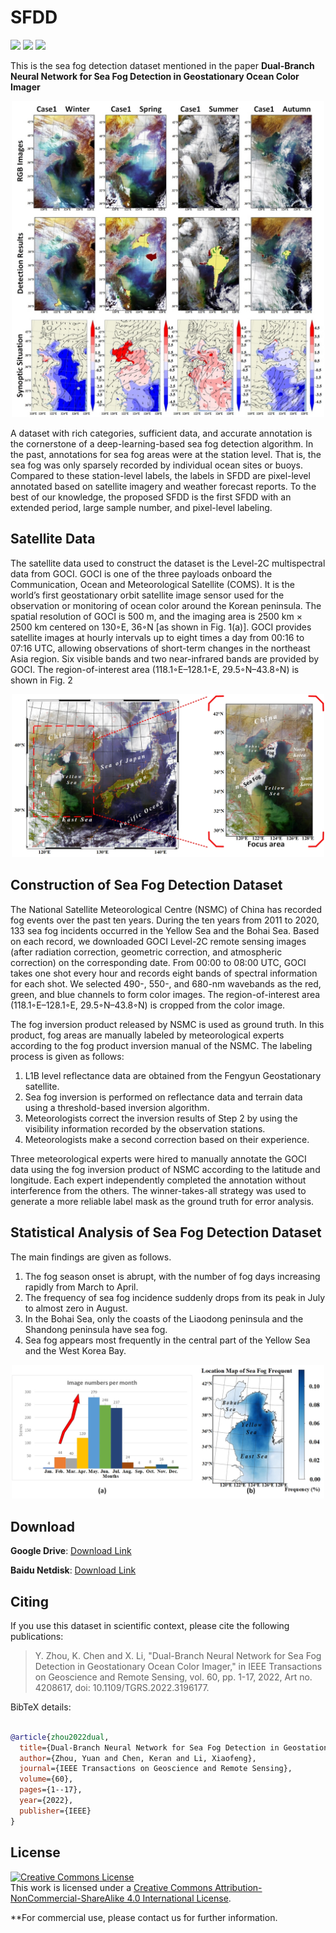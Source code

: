 # SFDD
![](https://img.shields.io/badge/language-python-yellowgreen.svg?style=flat-square)
![](https://img.shields.io/badge/developer-ZLab-red.svg?style=flat-square)
![](https://img.shields.io/badge/version-1.0-blue.svg?style=flat-square)

This is the sea fog detection dataset mentioned in the paper **Dual-Branch Neural Network for Sea Fog Detection in Geostationary Ocean Color Imager**

<div align=center>
<img src="https://github.com/ZLab540/SFDD/blob/main/gitImage/Fig%201.jpg" width="500" style="margin:20"> 
</div>

A dataset with rich categories, sufficient data, and accurate annotation is the cornerstone of a deep-learning-based sea fog detection algorithm. In the past, annotations for sea fog areas were at the station level. That is, the sea fog was only sparsely recorded by individual ocean sites or buoys. Compared to these station-level labels, the labels in SFDD are pixel-level annotated based on satellite imagery and weather forecast reports. To the best of our knowledge, the proposed SFDD is the first SFDD with an extended period, large sample number, and pixel-level labeling.

## Satellite Data
The satellite data used to construct the dataset is the Level-2C multispectral data from GOCI. GOCI is one of the three payloads onboard the Communication, Ocean and Meteorological Satellite (COMS). It is the world’s first geostationary orbit satellite image sensor used for the observation or monitoring of ocean color around the Korean peninsula. The spatial resolution of GOCI is 500 m, and the imaging area is 2500 km × 2500 km centered on 130◦E, 36◦N [as shown in Fig. 1(a)]. GOCI provides satellite images at hourly intervals up to eight times a day from 00:16 to 07:16 UTC, allowing observations of short-term changes in the northeast Asia region. Six visible bands and two near-infrared bands are provided by GOCI. The region-of-interest area (118.1◦E–128.1◦E, 29.5◦N–43.8◦N) is shown in Fig. 2

<div align=center>
<img src="https://github.com/ZLab540/SFDD/blob/main/gitImage/Fig%202.jpg" width="500" > 
</div>

## Construction of Sea Fog Detection Dataset
The National Satellite Meteorological Centre (NSMC) of China has recorded fog events over the past ten years. During the ten years from 2011 to 2020, 133 sea fog incidents occurred in the Yellow Sea and the Bohai Sea. Based on each record, we downloaded GOCI Level-2C remote sensing images (after radiation correction, geometric correction, and atmospheric correction) on the corresponding date. From 00:00 to 08:00 UTC, GOCI takes one shot every hour and records eight bands of spectral information for each shot. We selected 490-, 550-, and 680-nm wavebands as the red, green, and blue channels to form color images. The region-of-interest area (118.1◦E–128.1◦E, 29.5◦N–43.8◦N) is cropped from the color image. 

The fog inversion product released by NSMC is used as ground truth. In this product, fog areas are manually labeled by meteorological experts according to the fog product inversion manual of the NSMC. The labeling process is given as follows:
1) L1B level reflectance data are obtained from the Fengyun Geostationary satellite. 
2) Sea fog inversion is performed on reflectance data and terrain data using a threshold-based inversion algorithm.
3) Meteorologists correct the inversion results of Step 2 by using the visibility information recorded by the observation stations. 
4) Meteorologists make a second correction based on their experience.

Three meteorological experts were hired to manually annotate the GOCI data using the fog inversion product of NSMC according to the latitude and longitude. Each expert independently completed the annotation without interference from the others. The winner-takes-all strategy was used to generate a more reliable label mask as the ground truth for error analysis.

## Statistical Analysis of Sea Fog Detection Dataset
The main findings are given as follows. 
1) The fog season onset is abrupt, with the number of fog days increasing rapidly from March to April. 
2) The frequency of sea fog incidence suddenly drops from its peak in July to almost zero in August. 
3) In the Bohai Sea, only the coasts of the Liaodong peninsula and the Shandong peninsula have sea fog.
4) Sea fog appears most frequently in the central part of the Yellow Sea and the West Korea Bay.

<div align=center>
<img src="https://github.com/ZLab540/SFDD/blob/main/gitImage/Fig%203.jpg" width="500" > 
</div>

## Download

**Google Drive**: [Download Link](https://drive.google.com/file/d/1qV3VojfQti7aUPBjwRzOXHl-2ZIn8wLV/view?usp=sharing)

**Baidu Netdisk**: [Download Link](https://pan.baidu.com/s/1BheKF-zMC21ons7S8c8zmw?pwd=ZLab)

## Citing
If you use this dataset in scientific context, please cite the following publications:
> Y. Zhou, K. Chen and X. Li, "Dual-Branch Neural Network for Sea Fog Detection in Geostationary Ocean Color Imager," in IEEE Transactions on Geoscience and Remote Sensing, vol. 60, pp. 1-17, 2022, Art no. 4208617, doi: 10.1109/TGRS.2022.3196177.

BibTeX details:

```bibtex

@article{zhou2022dual,
  title={Dual-Branch Neural Network for Sea Fog Detection in Geostationary Ocean Color Imager},
  author={Zhou, Yuan and Chen, Keran and Li, Xiaofeng},
  journal={IEEE Transactions on Geoscience and Remote Sensing},
  volume={60},
  pages={1--17},
  year={2022},
  publisher={IEEE}
}
```

## License

<a rel="license" href="http://creativecommons.org/licenses/by-nc-sa/4.0/"><img alt="Creative Commons License" style="border-width:0" src="https://i.creativecommons.org/l/by-nc-sa/4.0/88x31.png" /></a><br />This work is licensed under a <a rel="license" href="http://creativecommons.org/licenses/by-nc-sa/4.0/">Creative Commons Attribution-NonCommercial-ShareAlike 4.0 International License</a>.

**For commercial use, please contact us for further information.
